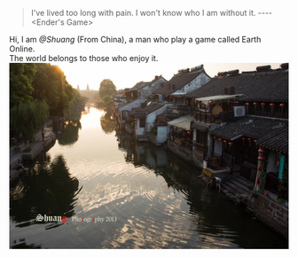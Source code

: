 > I've lived too long with pain. I won't know who I am without it.    ----<Ender's Game>

Hi, I am _@Shuang_ (From China), a man who play a game called Earth Online.<br>
The world belongs to those who enjoy it.
![](/img/about_xitang.jpg)
